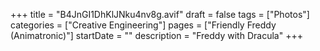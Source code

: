 +++
title = "B4JnGI1DhKlJNku4nv8g.avif"
draft = false
tags = ["Photos"]
categories = ["Creative Engineering"]
pages = ["Friendly Freddy (Animatronic)"]
startDate = ""
description = "Freddy with Dracula"
+++
